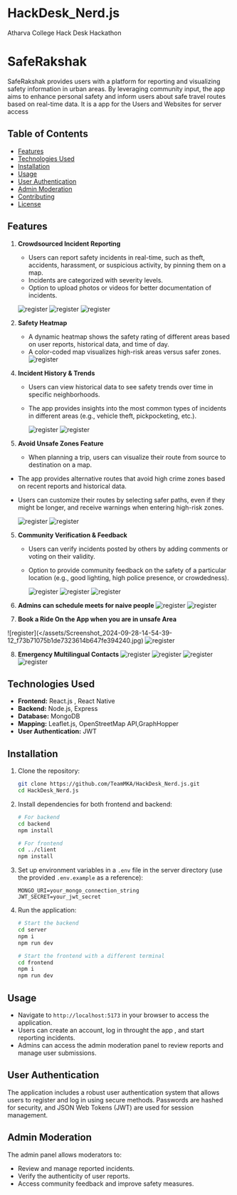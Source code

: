 # HackDesk_Nerd.js

Atharva College Hack Desk Hackathon

# SafeRakshak

SafeRakshak provides users with a platform for reporting and visualizing safety information in urban areas. By leveraging community input, the app aims to enhance personal safety and inform users about safe travel routes based on real-time data. It is a app for the Users and Websites for server access

## Table of Contents

-   [Features](#features)
-   [Technologies Used](#technologies-used)
-   [Installation](#installation)
-   [Usage](#usage)
-   [User Authentication](#user-authentication)
-   [Admin Moderation](#admin-moderation)
-   [Contributing](#contributing)
-   [License](#license)

## Features

1. **Crowdsourced Incident Reporting**

    - Users can report safety incidents in real-time, such as theft, accidents, harassment, or suspicious activity, by pinning them on a map.
    - Incidents are categorized with severity levels.
    - Option to upload photos or videos for better documentation of incidents.

    ![register](</assets/WhatsApp%20Image%202024-09-28%20at%202.36.03%20PM%20(2).jpeg>)
    ![register](</assets/WhatsApp%20Image%202024-09-28%20at%202.36.01%20PM%20(1).jpeg>)
    ![register](/assets/Screenshot_2024-09-28-14-52-32-65_f73b71075b1de7323614b647fe394240.jpg)

2. **Safety Heatmap**
    - A dynamic heatmap shows the safety rating of different areas based on user reports, historical data, and time of day.
    - A color-coded map visualizes high-risk areas versus safer zones.
      ![register](</assets/Screenshot_2024-09-28-14-38-44-53_f73b71075b1de7323614b647fe394240%20(1).jpg>)

<!-- 3. **Route Safety Score**
   - Users can check the safety rating of different travel routes (walking, driving, public transit) and receive route recommendations based on safety.
   - Alerts are sent to users when they are near a recently reported unsafe area. -->

4. **Incident History & Trends**

    - Users can view historical data to see safety trends over time in specific neighborhoods.
    - The app provides insights into the most common types of incidents in different areas (e.g., vehicle theft, pickpocketing, etc.).

        ![register](</assets/WhatsApp%20Image%202024-09-28%20at%202.36.02%20PM%20(2).jpeg>)
        ![register](</assets/WhatsApp%20Image%202024-09-28%20at%202.36.01%20PM%20(2).jpeg>)

5. **Avoid Unsafe Zones Feature**

    - When planning a trip, users can visualize their route from source to destination on a map.

-   The app provides alternative routes that avoid high crime zones based on recent reports and historical data.
-   Users can customize their routes by selecting safer paths, even if they might be longer, and receive warnings when entering high-risk zones.

    ![register](</assets/Screenshot_2024-09-28-14-38-50-25_f73b71075b1de7323614b647fe394240%20(1).jpg>)
    ![register](/assets/Screenshot_2024-09-28-14-53-33-19_f73b71075b1de7323614b647fe394240.jpg)

5. **Community Verification & Feedback**

    - Users can verify incidents posted by others by adding comments or voting on their validity.
    - Option to provide community feedback on the safety of a particular location (e.g., good lighting, high police presence, or crowdedness).

        ![register](</assets/WhatsApp%20Image%202024-09-28%20at%202.36.03%20PM%20(3).jpeg>)
        ![register](/assets/Screenshot_2024-09-28-14-39-02-28_f73b71075b1de7323614b647fe394240.jpg)
        ![register](/assets/Screenshot_2024-09-28-14-52-37-81_f73b71075b1de7323614b647fe394240.jpg)

6. **Admins can schedule meets for naive people**
   ![register](</assets/Screenshot_2024-09-28-14-40-50-57_f73b71075b1de7323614b647fe394240%20(1).jpg>)
   ![register](/assets/Screenshot_2024-09-28-14-55-08-58_f73b71075b1de7323614b647fe394240.jpg)

7. **Book a Ride On the App when you are in unsafe Area**

![register](</assets/Screenshot_2024-09-28-14-54-39-12_f73b71075b1de7323614b647fe394240.jpg)
![register](/assets/Screenshot_2024-09-28-14-54-57-62_ac3737bae9ff3034c1f358df611add2a.jpg)

8. **Emergency Multilingual Contacts**
   ![register](/assets/Screenshot_2024-09-28-14-55-14-70_f73b71075b1de7323614b647fe394240.jpg)
   ![register](/assets/Screenshot_2024-09-28-14-55-24-22_c31b32364ce19ca8fcd150a417ecce58.jpg)
   ![register](/assets/Screenshot_2024-09-28-14-55-30-19_21e8cabcf42c673ec340bb67ba55b55b.jpg)
   ![register](/assets/safety.jpg)

## Technologies Used

-   **Frontend:** React.js , React Native
-   **Backend:** Node.js, Express
-   **Database:** MongoDB
-   **Mapping:** Leaflet.js, OpenStreetMap API,GraphHopper
-   **User Authentication:** JWT

## Installation

1. Clone the repository:

    ```bash
    git clone https://github.com/TeamMKA/HackDesk_Nerd.js.git
    cd HackDesk_Nerd.js
    ```

2. Install dependencies for both frontend and backend:

    ```bash
    # For backend
    cd backend
    npm install

    # For frontend
    cd ../client
    npm install
    ```

3. Set up environment variables in a `.env` file in the server directory (use the provided `.env.example` as a reference):

    ```plaintext
    MONGO_URI=your_mongo_connection_string
    JWT_SECRET=your_jwt_secret
    ```

4. Run the application:

    ```bash
    # Start the backend
    cd server
    npm i
    npm run dev

    # Start the frontend with a different terminal
    cd frontend
    npm i
    npm run dev
    ```

## Usage

-   Navigate to `http://localhost:5173` in your browser to access the application.
-   Users can create an account, log in throught the app , and start reporting incidents.
-   Admins can access the admin moderation panel to review reports and manage user submissions.

## User Authentication

The application includes a robust user authentication system that allows users to register and log in using secure methods. Passwords are hashed for security, and JSON Web Tokens (JWT) are used for session management.

## Admin Moderation

The admin panel allows moderators to:

-   Review and manage reported incidents.
-   Verify the authenticity of user reports.
-   Access community feedback and improve safety measures.

##
